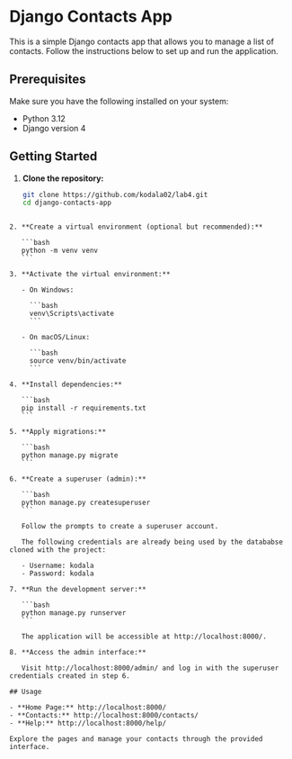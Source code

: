 # Django Contacts App

This is a simple Django contacts app that allows you to manage a list of contacts. Follow the instructions below to set up and run the application.

## Prerequisites

Make sure you have the following installed on your system:

- Python 3.12
- Django version 4

## Getting Started

1. **Clone the repository:**

   ```bash
   git clone https://github.com/kodala02/lab4.git
   cd django-contacts-app
   ```

````

2. **Create a virtual environment (optional but recommended):**

   ```bash
   python -m venv venv
   ```

3. **Activate the virtual environment:**

   - On Windows:

     ```bash
     venv\Scripts\activate
     ```

   - On macOS/Linux:

     ```bash
     source venv/bin/activate
     ```

4. **Install dependencies:**

   ```bash
   pip install -r requirements.txt
   ```

5. **Apply migrations:**

   ```bash
   python manage.py migrate
   ```

6. **Create a superuser (admin):**

   ```bash
   python manage.py createsuperuser
   ```

   Follow the prompts to create a superuser account.

   The following credentials are already being used by the datababse cloned with the project:

   - Username: kodala
   - Password: kodala

7. **Run the development server:**

   ```bash
   python manage.py runserver
   ```

   The application will be accessible at http://localhost:8000/.

8. **Access the admin interface:**

   Visit http://localhost:8000/admin/ and log in with the superuser credentials created in step 6.

## Usage

- **Home Page:** http://localhost:8000/
- **Contacts:** http://localhost:8000/contacts/
- **Help:** http://localhost:8000/help/

Explore the pages and manage your contacts through the provided interface.
````

